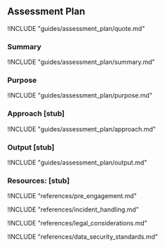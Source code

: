## Assessment Plan

!INCLUDE "guides/assessment_plan/quote.md"

### Summary

!INCLUDE "guides/assessment_plan/summary.md"

### Purpose

!INCLUDE "guides/assessment_plan/purpose.md"

### Approach [stub]

!INCLUDE "guides/assessment_plan/approach.md"

### Output [stub]

!INCLUDE "guides/assessment_plan/output.md"

### Resources: [stub]

!INCLUDE "references/pre_engagement.md"

!INCLUDE "references/incident_handling.md"

!INCLUDE "references/legal_considerations.md"

!INCLUDE "references/data_security_standards.md"
